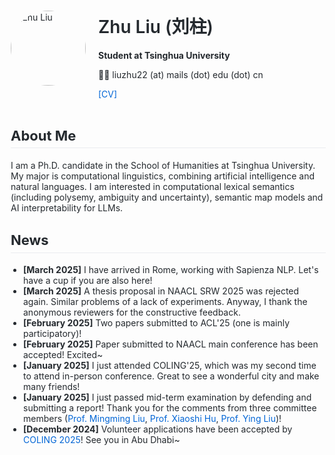 <!DOCTYPE html>
<html lang="en">
<head>
    <meta charset="UTF-8">
    <title>Zhu Liu</title>
    <style>
        body {
            font-family: -apple-system, BlinkMacSystemFont, "Segoe UI", Roboto, "Helvetica Neue", Arial, sans-serif;
            margin: 2em;
            color: #24292e;
        }
        img {
            border-radius: 50%;
            width: 120px;
            height: 120px;
        }
        h1 {
            font-size: 28px;
            font-weight: 600;
        }
        h2 {
            font-size: 22px;
            border-bottom: 1px solid #eaecef;
            padding-bottom: 0.3em;
        }
        ul {
            padding-left: 20px;
        }
        a {
            color: #0366d6;
            text-decoration: none;
        }
        a:hover {
            text-decoration: underline;
        }
        .profile {
            display: flex;
            align-items: center;
            gap: 20px;
        }
    </style>
</head>
<body>

<div class="profile">
    <img src="your-profile-image.jpg" alt="Zhu Liu">
    <div>
        <h1>Zhu Liu (刘柱)</h1>
        <p><strong>Student at Tsinghua University</strong></p>
        <p>👨‍💻 liuzhu22 (at) mails (dot) edu (dot) cn</p>
        <p><a href="#">[CV]</a></p>
    </div>
</div>

<h2>About Me</h2>
<p>
    I am a Ph.D. candidate in the School of Humanities at Tsinghua University. My major is computational linguistics, combining artificial intelligence and natural languages. I am interested in computational lexical semantics (including polysemy, ambiguity and uncertainty), semantic map models and AI interpretability for LLMs.
</p>

<h2>News</h2>
<ul>
    <li><strong>[March 2025]</strong> I have arrived in Rome, working with Sapienza NLP. Let's have a cup if you are also here!</li>
    <li><strong>[March 2025]</strong> A thesis proposal in NAACL SRW 2025 was rejected again. Similar problems of a lack of experiments. Anyway, I thank the anonymous reviewers for the constructive feedback.</li>
    <li><strong>[February 2025]</strong> Two papers submitted to ACL'25 (one is mainly participatory)!</li>
    <li><strong>[February 2025]</strong> Paper submitted to NAACL main conference has been accepted! Excited~</li>
    <li><strong>[January 2025]</strong> I just attended COLING'25, which was my second time to attend in-person conference. Great to see a wonderful city and make many friends!</li>
    <li><strong>[January 2025]</strong> I just passed mid-term examination by defending and submitting a report! Thank you for the comments from three committee members (<a href="#">Prof. Mingming Liu</a>, <a href="#">Prof. Xiaoshi Hu</a>, <a href="#">Prof. Ying Liu</a>)!</li>
    <li><strong>[December 2024]</strong> Volunteer applications have been accepted by <a href="#">COLING 2025</a>! See you in Abu Dhabi~</li>
</ul>

</body>
</html>

